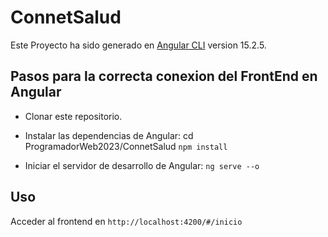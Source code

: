 # ConnetSalud

Este Proyecto ha sido generado en [Angular CLI](https://github.com/angular/angular-cli) version 15.2.5.

## Pasos para la correcta conexion del FrontEnd en Angular

- Clonar este repositorio.
- Instalar las dependencias de Angular:
cd ProgramadorWeb2023/ConnetSalud
`npm install`

- Iniciar el servidor de desarrollo de Angular:
`ng serve --o`

## Uso
Acceder al frontend en `http://localhost:4200/#/inicio`
